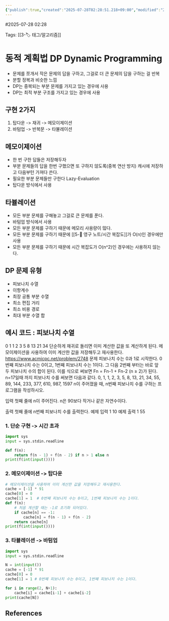 ```yaml
---
{"publish":true,"created":"2025-07-28T02:28:51.218+09:00","modified":"2025-08-06T21:03:23.259+09:00","cssclasses":""}
---
```


#2025-07-28 02:28

Tags: [[3-🏷️ 태그/알고리즘]]

# 동적 계획법 DP Dynamic Programming

- 문제를 쪼개서 작은 문제의 답을 구하고, 그걸로 더 큰 문제의 답을 구하는 걸 반복
- 분할 정복과 비슷한 느낌
- DP는 중복되는 부분 문제를 가지고 있는 경우에 사용
- DP는 최적 부분 구조를 가지고 있는 경우에 사용
## 구현 2가지
1. 탑다운 -> 재귀 -> 메모이제이션
2. 바텀업 -> 반복문 -> 타뷸레이션
## 메모이제이션

- 한 번 구한 답들은 저장해두자
- 부분 문제들의 답을 한번 구했으면 또 구하지 않도록(중복 연산 방지) 캐시에 저장하고 다음부턴 가져다 쓴다.
- 필요한 부분 문제들만 구한다 Lazy-Evaluation
- 탑다운 방식에서 사용

## 타뷸레이션

- 모든 부분 문제를 구해놓고 그걸로 큰 문제를 푼다.
- 바텀업 방식에서 사용
- 모든 부분 문제를 구하기 때문에 메모리 사용량이 많다.
- 모든 부분 문제를 구하기 때문에 [[5-💎 영구 노트/시간 복잡도]]가 O(n)인 경우에만 사용
- 모든 부분 문제를 구하기 때문에 시간 복잡도가 O(n^2)인 경우에는 사용하지 않는다.
## DP 문제 유형
- 피보나치 수열
- 이항계수
- 최장 공통 부분 수열
- 최소 편집 거리
- 최소 비용 경로
- 최대 부분 수열 합

## 예시 코드 : 피보나치 수열

0 1 1 2 3 5 8 13 21 34
단순하게 재귀로 돌리면 이미 계산한 값을 또 계산하게 된다.
메모이제이션을 사용하여 이미 계산한 값을 저장해두고 재사용한다.
https://www.acmicpc.net/problem/2748
문제
피보나치 수는 0과 1로 시작한다. 0번째 피보나치 수는 0이고, 1번째 피보나치 수는 1이다. 그 다음 2번째 부터는 바로 앞 두 피보나치 수의 합이 된다.
이를 식으로 써보면 Fn = Fn-1 + Fn-2 (n ≥ 2)가 된다.
n=17일때 까지 피보나치 수를 써보면 다음과 같다.
0, 1, 1, 2, 3, 5, 8, 13, 21, 34, 55, 89, 144, 233, 377, 610, 987, 1597
n이 주어졌을 때, n번째 피보나치 수를 구하는 프로그램을 작성하시오.

입력
첫째 줄에 n이 주어진다. n은 90보다 작거나 같은 자연수이다.

출력
첫째 줄에 n번째 피보나치 수를 출력한다.
예제 입력 1
10
예제 출력 1
55

### 1. 단순 구현 -> 시간 초과
```python
import sys
input = sys.stdin.readline

def f(n):
    return f(n - 1) + f(n - 2) if n > 1 else n
print(f(int(input())))
```

### 2. 메모이제이션 -> 탑다운
```python
# 메모이제이션을 사용하여 이미 계산한 값을 저장해두고 재사용한다.
cache = [-1] * 91
cache[0] = 0
cache[1] = 1  # 0번째 피보나치 수는 0이고, 1번째 피보나치 수는 1이다.
def f(n):
    # 처음 계산할 때는 -1로 초기화 되어있다.
    if cache[n] == -1:
        cache[n] = f(n - 1) + f(n - 2)
    return cache[n]
print(f(int(input())))
```
### 3. 타뷸레이션 -> 바텀업
```python
import sys
input = sys.stdin.readline

N = int(input())
cache = [-1] * 91
cache[0] = 0
cache[1] = 1 # 0번째 피보나치 수는 0이고, 1번째 피보나치 수는 1이다.

for i in range(2, N+1):
    cache[i] = cache[i-1] + cache[i-2]
print(cache[N])
```

## References
